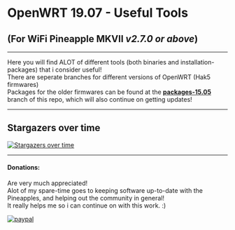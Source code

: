 # OpenWRT 19.07 - Useful Tools 

## (For WiFi Pineapple MKVII *v2.7.0 or above*)
---
Here you will find ALOT of different tools (both binaries and installation-packages) that i consider useful!  
There are seperate branches for different versions of OpenWRT (Hak5 firmwares)  
Packages for the older firmwares can be found at the **[packages-15.05](https://github.com/adde88/openwrt-useful-tools/tree/packages-15.05)** branch of this repo, which will also continue on getting updates!  

---
## Stargazers over time

[![Stargazers over time](https://starchart.cc/adde88/openwrt-useful-tools.svg)](https://starchart.cc/adde88/openwrt-useful-tools)

---
#### Donations:
Are very much appreciated!  
Alot of my spare-time goes to keeping software up-to-date with the Pineapples, and helping out the community in general!  
It really helps me so i can continue on with this work. :)


[![paypal](https://www.paypalobjects.com/en_US/NO/i/btn/btn_donateCC_LG.gif)](https://www.paypal.com/cgi-bin/webscr?cmd=_s-xclick&hosted_button_id=4HJM939H9PHWW)
